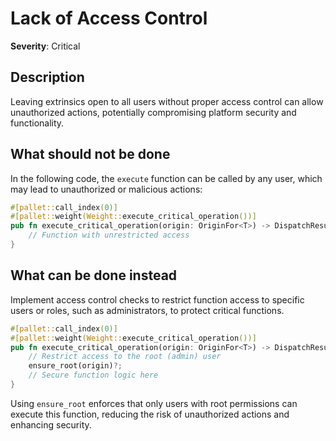 # Lack of Access Control

**Severity**: Critical

## Description

Leaving extrinsics open to all users without proper access control can allow unauthorized actions, potentially
compromising platform security and functionality.

## What should not be done

In the following code, the `execute` function can be called by any user, which may lead to unauthorized or malicious
actions:

```rust
#[pallet::call_index(0)]
#[pallet::weight(Weight::execute_critical_operation())]
pub fn execute_critical_operation(origin: OriginFor<T>) -> DispatchResult {
    // Function with unrestricted access
}
```

## What can be done instead

Implement access control checks to restrict function access to specific users or roles, such as administrators, to
protect critical functions.

```rust
#[pallet::call_index(0)]
#[pallet::weight(Weight::execute_critical_operation())]
pub fn execute_critical_operation(origin: OriginFor<T>) -> DispatchResult {
    // Restrict access to the root (admin) user
    ensure_root(origin)?;
    // Secure function logic here
}
```

Using `ensure_root` enforces that only users with root permissions can execute this function, reducing the risk of
unauthorized actions and enhancing security.
